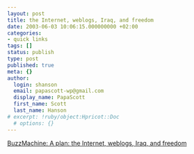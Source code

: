 ```yaml
---
layout: post
title: the Internet, weblogs, Iraq, and freedom
date: 2003-06-03 10:06:15.000000000 +02:00
categories:
- quick links
tags: []
status: publish
type: post
published: true
meta: {}
author:
  login: shanson
  email: papascott-wp@gmail.com
  display_name: PapaScott
  first_name: Scott
  last_name: Hanson
# excerpt: !ruby/object:Hpricot::Doc
  # options: {}
---
```

<p><a title="From the land of the DMCA and the Patriot Act? I have my doubts." href="http://www.buzzmachine.com/archives/2003_06.html#003921">BuzzMachine: A plan: the Internet, weblogs, Iraq, and freedom</a></p>
